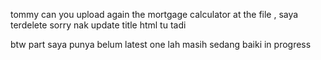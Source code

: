 tommy can you upload again the mortgage calculator at the file , saya terdelete sorry nak update title html tu tadi 

btw part saya punya belum latest one lah masih sedang baiki in progress 

